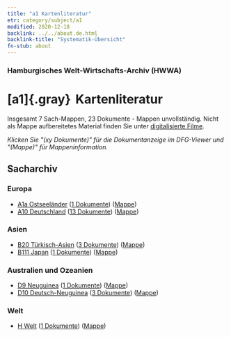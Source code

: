 ```yaml
---
title: "a1 Kartenliteratur"
etr: category/subject/a1
modified: 2020-12-18
backlink: ../../about.de.html
backlink-title: "Systematik-Übersicht"
fn-stub: about
---
```


### Hamburgisches Welt-Wirtschafts-Archiv (HWWA)
# [a1]{.gray}&#8201; Kartenliteratur&#160; 




Insgesamt 7 Sach-Mappen, 23 Dokumente - Mappen unvollständig.
Nicht als Mappe aufbereitetes Material finden Sie unter [digitalisierte Filme](/film/h1_sh).

_Klicken Sie "(xy Dokumente)" für die Dokumentanzeige im DFG-Viewer und "(Mappe)" für Mappeninformation._

## Sacharchiv




### Europa

- [A1a Ostseeländer](../../../geo/about.de.html#A1a) (<a href="https://dfg-viewer.de/show/?tx_dlf[id]=https://pm20.zbw.eu/mets/sh/1408xx/140894/1441xx/144193/public.mets.de.xml" target="_blank">1 Dokumente</a>) ([Mappe](http://purl.org/pressemappe20/folder/sh/140894,144193))
- [A10 Deutschland](../../../geo/about.de.html#A10) (<a href="https://dfg-viewer.de/show/?tx_dlf[id]=https://pm20.zbw.eu/mets/sh/1261xx/126128/1441xx/144193/public.mets.de.xml" target="_blank">13 Dokumente</a>) ([Mappe](http://purl.org/pressemappe20/folder/sh/126128,144193))

### Asien

- [B20 Türkisch-Asien](../../../geo/about.de.html#B20) (<a href="https://dfg-viewer.de/show/?tx_dlf[id]=https://pm20.zbw.eu/mets/sh/1411xx/141108/1441xx/144193/public.mets.de.xml" target="_blank">3 Dokumente</a>) ([Mappe](http://purl.org/pressemappe20/folder/sh/141108,144193))
- [B111 Japan](../../../geo/about.de.html#B111) (<a href="https://dfg-viewer.de/show/?tx_dlf[id]=https://pm20.zbw.eu/mets/sh/1412xx/141272/1441xx/144193/public.mets.de.xml" target="_blank">1 Dokumente</a>) ([Mappe](http://purl.org/pressemappe20/folder/sh/141272,144193))

### Australien und Ozeanien

- [D9 Neuguinea](../../../geo/about.de.html#D9) (<a href="https://dfg-viewer.de/show/?tx_dlf[id]=https://pm20.zbw.eu/mets/sh/1416xx/141600/1441xx/144193/public.mets.de.xml" target="_blank">1 Dokumente</a>) ([Mappe](http://purl.org/pressemappe20/folder/sh/141600,144193))
- [D10 Deutsch-Neuguinea](../../../geo/about.de.html#D10) (<a href="https://dfg-viewer.de/show/?tx_dlf[id]=https://pm20.zbw.eu/mets/sh/1416xx/141601/1441xx/144193/public.mets.de.xml" target="_blank">3 Dokumente</a>) ([Mappe](http://purl.org/pressemappe20/folder/sh/141601,144193))

### Welt

- [H Welt](../../../geo/about.de.html#H) (<a href="https://dfg-viewer.de/show/?tx_dlf[id]=https://pm20.zbw.eu/mets/sh/1417xx/141728/1441xx/144193/public.mets.de.xml" target="_blank">1 Dokumente</a>) ([Mappe](http://purl.org/pressemappe20/folder/sh/141728,144193))


